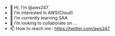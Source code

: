 - 👋 Hi, I’m @aws247
- 👀 I’m interested in AWS(Cloud)
- 🌱 I’m currently learning SAA
- 💞️ I’m looking to collaborate on ...
- 📫 How to reach me : https://twitter.com/aws247

<!---
aws247/aws247 is a ✨ special ✨ repository because its `README.md` (this file) appears on your GitHub profile.
You can click the Preview link to take a look at your changes.
--->
